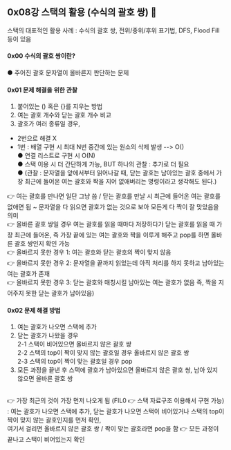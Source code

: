 ## 0x08강 스택의 활용 (수식의 괄호 쌍) 👾
스택의 대표적인 활용 사례 : 수식의 괄호 쌍, 전위/중위/후위 표기법, DFS, Flood Fill 등이 있음

#### 0x00 수식의 괄호 쌍이란?
● 주어진 괄호 문자열이 올바른지 판단하는 문제

#### 0x01 문제 해결을 위한 관찰
 1. 붙어있는 () 혹은 {}를 지우는 방법
 2. 여는 괄호 개수와 닫는 괄호 개수 비교 
 3. 괄호가 여러 종류일 경우, 
 - 2번으로 해결 X
 - 1번 : 배열 구현 시 최대 N번 중간에 있는 원소의 삭제 발생 --> O() <br>
	 ● 연결 리스트로 구현 시 O(N) <br>
	 ● 스택 이용 시 더 간단하게 가능, BUT 하나의 관찰 : 추가로 더 필요 <br>
	 ● (관찰 : 문자열을 앞에서부터 읽어나갈 때, 닫는 괄호는 남아있는 괄호 중에서 가장 최근에 들어온 여는 괄호와 짝을 지어 없애버리는 명령이라고 생각해도 된다.) <br>

👉 여는 괄호를 만나면 일단 그냥 씀 / 닫는 괄호를 만날 시 최근에 들어온 여는 괄호를 없애면 됨 ~ 문자열을 다 읽으면 괄호가 없는 것으로 보아 모든게 다 짝이 잘 맞았음을 의미 <br>
👉 올바른 괄호 쌍일 경우 여는 괄호를 읽을 때마다 저장하다가 닫는 괄호를 읽을 때 가장 최근에 들어온, 즉 가장 끝에 있는 여는 괄호와 짝을 이루게 해주고 pop를 하면 올바른 괄호 쌍인지 확인 가능 <br>
👉 올바르지 못한 경우 1: 여는 괄호와 닫는 괄호의 짝이 맞지 않음 <br>
👉 올바르지 못한 경우 2: 문자열을 끝까지 읽었는데 아직 처리를 하지 못하고 남아있는 여는 괄호가 존재 <br>
👉 올바르지 못한 경우 3: 닫는 괄호와 매칭시킬 남아있는 여는 괄호가 없음 즉, 짝을 지어주지 못한 닫는 괄호가 남아있음) <br>

#### 0x02 문제 해결 방법
1. 여는 괄호가 나오면 스택에 추가
2.  닫는 괄호가 나왔을 경우 <br>
 2-1 스택이 비어있으면 올바르지 않은 괄호 쌍 <br>
 2-2 스택의 top이 짝이 맞지 않는 괄호일 경우 올바르지 않은 괄호 쌍 <br>
 2-3 스택의 top이 짝이 맞는 괄호일 경우 pop <br>
3. 모든 과정을 끝낸 후 스택에 괄호가 남아있으면 올바르지 않은 괄호 쌍, 남아 있지 않으면 올바른 괄호 쌍 <br>
<br>
👉 가장 최근의 것이 가장 먼저 나오게 됨 (FIL0 👉 스택 자료구조 이용해서 구현 가능) <br>
: 여는 괄호가 나오면 스택에 추가, 닫는 괄호가 나오면 스택이 비어있거나 스택의 top이 짝이 맞지 않는 괄호인지를 먼저 확인, <br>
여기서 걸리면 올바르지 않은 괄호 쌍 / 짝이 맞는 괄호라면 pop을 함 👉 모든 과정이 끝나고 스택이 비어있는지 확인

